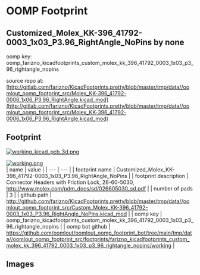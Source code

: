 # OOMP Footprint  
## Customized_Molex_KK-396_41792-0003_1x03_P3.96_RightAngle_NoPins  by none  
  
oomp key: oomp_farizno_kicadfootprints_custom_molex_kk_396_41792_0003_1x03_p3_96_rightangle_nopins  
  
source repo at: [http://gitlab.com/farizno/KicadFootprints.pretty/blob/master/tmp/data//oomlout_oomp_footprint_src/Molex_KK-396_41792-0006_1x06_P3.96_RightAngle.kicad_mod](http://gitlab.com/farizno/KicadFootprints.pretty/blob/master/tmp/data//oomlout_oomp_footprint_src/Molex_KK-396_41792-0006_1x06_P3.96_RightAngle.kicad_mod)  
## Footprint  
  
[![working_kicad_pcb_3d.png](working_kicad_pcb_3d_600.png)](working_kicad_pcb_3d.png)  
  
[![working.png](working_600.png)](working.png)  
| name | value | 
| --- | --- | 
| footprint name | Customized_Molex_KK-396_41792-0003_1x03_P3.96_RightAngle_NoPins | 
| footprint description | Connector Headers with Friction Lock, 26-60-5030, http://www.molex.com/pdm_docs/sd/026605030_sd.pdf | 
| number of pads | 3 | 
| github path | http://github.com/farizno/KicadFootprints.pretty/blob/master/tmp/data//oomlout_oomp_footprint_src/Custom_Molex_KK-396_41792-0003_1x03_P3.96_RightAngle_NoPins.kicad_mod | 
| oomp key | oomp_farizno_kicadfootprints_custom_molex_kk_396_41792_0003_1x03_p3_96_rightangle_nopins | 
| oomp bot github | https://github.com/oomlout/oomlout_oomp_footprint_bot/tree/main/tmp/data//oomlout_oomp_footprint_src/footprints/farizno_kicadfootprints_custom_molex_kk_396_41792_0003_1x03_p3_96_rightangle_nopins/working | 
## Images  
